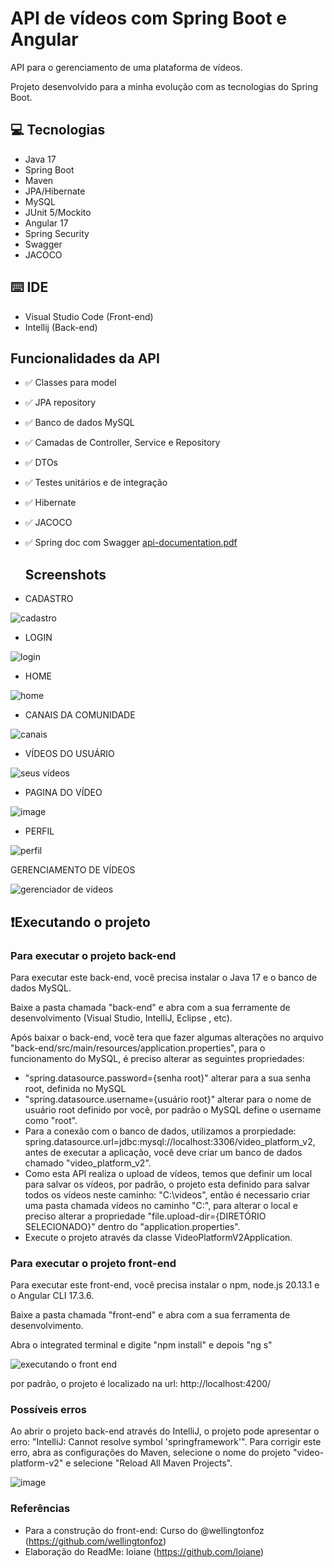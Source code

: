 # API de vídeos com Spring Boot e Angular

API para o gerenciamento de uma plataforma de vídeos.

Projeto desenvolvido para a minha evolução com as tecnologias do Spring Boot.

## 💻 Tecnologias

- Java 17
- Spring Boot
- Maven
- JPA/Hibernate
- MySQL
- JUnit 5/Mockito
- Angular 17
- Spring Security
- Swagger
- JACOCO

## ⌨️ IDE

- Visual Studio Code (Front-end)
- Intellij (Back-end)

## Funcionalidades da API

- ✅ Classes para model
- ✅ JPA repository
- ✅ Banco de dados MySQL
- ✅ Camadas de Controller, Service e Repository
- ✅ DTOs
- ✅ Testes unitários e de integração 
- ✅ Hibernate
- ✅ JACOCO
- ✅ Spring doc com Swagger [api-documentation.pdf](https://github.com/user-attachments/files/17576625/api-documentation.pdf)

  ## Screenshots

- CADASTRO

![cadastro](https://github.com/user-attachments/assets/34a92b4b-8066-462a-8dbb-18bfeac7a2b0)


- LOGIN

![login](https://github.com/user-attachments/assets/b4bd5591-ec63-4867-8af1-7fc499407f1c)

- HOME
  
![home](https://github.com/user-attachments/assets/c02fc9de-30ae-437d-8cda-b9b3a2871980)


- CANAIS DA COMUNIDADE

![canais](https://github.com/user-attachments/assets/b50eb93b-c376-4cac-87c5-1c3b95328063)

- VÍDEOS DO USUÁRIO
  
![seus vídeos](https://github.com/user-attachments/assets/c344748c-63d6-4140-aa32-200d0cc6ec64)

- PAGINA DO VÍDEO
  
 ![image](https://github.com/user-attachments/assets/11fba9f4-948a-47d3-a6ab-0ca13ac680db)

- PERFIL
  
![perfil](https://github.com/user-attachments/assets/deefe46d-c6ed-4dfc-9adb-e58a2da9d600)

GERENCIAMENTO DE VÍDEOS

![gerenciador de vídeos](https://github.com/user-attachments/assets/fc809a5c-fca0-4d55-bd30-37767a75d91e)


## ❗️Executando o projeto

### Para executar o projeto back-end

Para executar este back-end, você precisa instalar o Java 17 e o banco de dados MySQL.

Baixe a pasta chamada "back-end" e abra com a sua ferramente de desenvolvimento (Visual Studio, IntelliJ, Eclipse , etc).

Após baixar o back-end, você tera que fazer algumas alterações no arquivo "back-end/src/main/resources/application.properties", para o funcionamento do MySQL, é preciso alterar as seguintes propriedades:
- "spring.datasource.password={senha root}" alterar para a sua senha root, definida no MySQL
- "spring.datasource.username={usuário root}" alterar para o nome de usuário root definido por você, por padrão o MySQL define o username como "root".
- Para a conexão com o banco de dados, utilizamos a prorpiedade: spring.datasource.url=jdbc:mysql://localhost:3306/video_platform_v2, antes de executar a aplicação, você deve criar um banco de dados chamado "video_platform_v2".
- Como esta API realiza o upload de vídeos, temos que definir um local para salvar os vídeos, por padrão, o projeto esta definido para salvar todos os vídeos neste caminho: "C:\videos", então é necessario criar uma pasta chamada vídeos no caminho "C:\", para alterar o local e preciso alterar a propriedade "file.upload-dir={DIRETÓRIO SELECIONADO}" dentro do "application.properties".
- Execute o projeto através da classe VideoPlatformV2Application.

### Para executar o projeto front-end

Para executar este front-end, você precisa instalar o npm, node.js 20.13.1 e o Angular CLI 17.3.6.

Baixe a pasta chamada "front-end" e abra com a sua ferramenta de desenvolvimento.

Abra o integrated terminal e digite "npm install" e depois "ng s" 

![executando o front end](https://github.com/user-attachments/assets/f0b6bfac-b2b3-4183-8cd0-6d07c54da9d9)

por padrão, o projeto é localizado na url: http://localhost:4200/

### Possíveis erros

Ao abrir o projeto back-end através do IntelliJ, o projeto pode apresentar o erro: "IntelliJ: Cannot resolve symbol 'springframework'".
Para corrigir este erro, abra as configurações do Maven, selecione o nome do projeto "video-platform-v2" e selecione "Reload All Maven Projects".

![image](https://github.com/user-attachments/assets/81a69512-0a4c-489c-a3fc-99d691a06a82)


### Referências

- Para a construção do front-end: Curso do @wellingtonfoz (https://github.com/wellingtonfoz)
- Elaboração do ReadMe: loiane (https://github.com/loiane)

